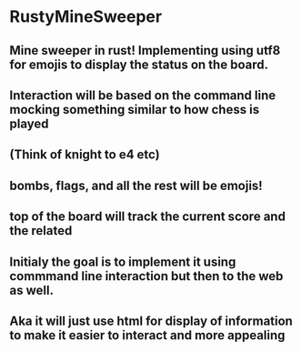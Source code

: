 # RustyMineSweeper
## Mine sweeper in rust! Implementing using utf8 for emojis to display the status on the board.
## Interaction will be based on the command line mocking something similar to how chess is played
## (Think of knight to e4 etc)
## bombs, flags, and all the rest will be emojis!
## top of the board will track the current score and the related 
## Initialy the goal is to implement it using commmand line interaction but then to the web as well. 
## Aka it will just use html for display of information to make it easier to interact and more appealing

